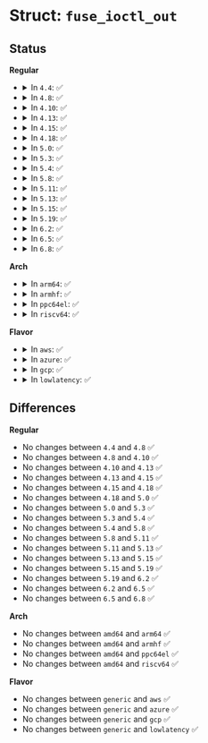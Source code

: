 # Struct: <code>fuse_ioctl_out</code>

## Status
<b>Regular</b>
<ul>
<li>
<details>
<summary>In <code>4.4</code>: ✅</summary>

```c
struct fuse_ioctl_out {
    int32_t result;
    uint32_t flags;
    uint32_t in_iovs;
    uint32_t out_iovs;
};
```
</details>
</li>
<li>
<details>
<summary>In <code>4.8</code>: ✅</summary>

```c
struct fuse_ioctl_out {
    int32_t result;
    uint32_t flags;
    uint32_t in_iovs;
    uint32_t out_iovs;
};
```
</details>
</li>
<li>
<details>
<summary>In <code>4.10</code>: ✅</summary>

```c
struct fuse_ioctl_out {
    int32_t result;
    uint32_t flags;
    uint32_t in_iovs;
    uint32_t out_iovs;
};
```
</details>
</li>
<li>
<details>
<summary>In <code>4.13</code>: ✅</summary>

```c
struct fuse_ioctl_out {
    int32_t result;
    uint32_t flags;
    uint32_t in_iovs;
    uint32_t out_iovs;
};
```
</details>
</li>
<li>
<details>
<summary>In <code>4.15</code>: ✅</summary>

```c
struct fuse_ioctl_out {
    int32_t result;
    uint32_t flags;
    uint32_t in_iovs;
    uint32_t out_iovs;
};
```
</details>
</li>
<li>
<details>
<summary>In <code>4.18</code>: ✅</summary>

```c
struct fuse_ioctl_out {
    int32_t result;
    uint32_t flags;
    uint32_t in_iovs;
    uint32_t out_iovs;
};
```
</details>
</li>
<li>
<details>
<summary>In <code>5.0</code>: ✅</summary>

```c
struct fuse_ioctl_out {
    int32_t result;
    uint32_t flags;
    uint32_t in_iovs;
    uint32_t out_iovs;
};
```
</details>
</li>
<li>
<details>
<summary>In <code>5.3</code>: ✅</summary>

```c
struct fuse_ioctl_out {
    int32_t result;
    uint32_t flags;
    uint32_t in_iovs;
    uint32_t out_iovs;
};
```
</details>
</li>
<li>
<details>
<summary>In <code>5.4</code>: ✅</summary>

```c
struct fuse_ioctl_out {
    int32_t result;
    uint32_t flags;
    uint32_t in_iovs;
    uint32_t out_iovs;
};
```
</details>
</li>
<li>
<details>
<summary>In <code>5.8</code>: ✅</summary>

```c
struct fuse_ioctl_out {
    int32_t result;
    uint32_t flags;
    uint32_t in_iovs;
    uint32_t out_iovs;
};
```
</details>
</li>
<li>
<details>
<summary>In <code>5.11</code>: ✅</summary>

```c
struct fuse_ioctl_out {
    int32_t result;
    uint32_t flags;
    uint32_t in_iovs;
    uint32_t out_iovs;
};
```
</details>
</li>
<li>
<details>
<summary>In <code>5.13</code>: ✅</summary>

```c
struct fuse_ioctl_out {
    int32_t result;
    uint32_t flags;
    uint32_t in_iovs;
    uint32_t out_iovs;
};
```
</details>
</li>
<li>
<details>
<summary>In <code>5.15</code>: ✅</summary>

```c
struct fuse_ioctl_out {
    int32_t result;
    uint32_t flags;
    uint32_t in_iovs;
    uint32_t out_iovs;
};
```
</details>
</li>
<li>
<details>
<summary>In <code>5.19</code>: ✅</summary>

```c
struct fuse_ioctl_out {
    int32_t result;
    uint32_t flags;
    uint32_t in_iovs;
    uint32_t out_iovs;
};
```
</details>
</li>
<li>
<details>
<summary>In <code>6.2</code>: ✅</summary>

```c
struct fuse_ioctl_out {
    int32_t result;
    uint32_t flags;
    uint32_t in_iovs;
    uint32_t out_iovs;
};
```
</details>
</li>
<li>
<details>
<summary>In <code>6.5</code>: ✅</summary>

```c
struct fuse_ioctl_out {
    int32_t result;
    uint32_t flags;
    uint32_t in_iovs;
    uint32_t out_iovs;
};
```
</details>
</li>
<li>
<details>
<summary>In <code>6.8</code>: ✅</summary>

```c
struct fuse_ioctl_out {
    int32_t result;
    uint32_t flags;
    uint32_t in_iovs;
    uint32_t out_iovs;
};
```
</details>
</li>
</ul>
<b>Arch</b>
<ul>
<li>
<details>
<summary>In <code>arm64</code>: ✅</summary>

```c
struct fuse_ioctl_out {
    int32_t result;
    uint32_t flags;
    uint32_t in_iovs;
    uint32_t out_iovs;
};
```
</details>
</li>
<li>
<details>
<summary>In <code>armhf</code>: ✅</summary>

```c
struct fuse_ioctl_out {
    int32_t result;
    uint32_t flags;
    uint32_t in_iovs;
    uint32_t out_iovs;
};
```
</details>
</li>
<li>
<details>
<summary>In <code>ppc64el</code>: ✅</summary>

```c
struct fuse_ioctl_out {
    int32_t result;
    uint32_t flags;
    uint32_t in_iovs;
    uint32_t out_iovs;
};
```
</details>
</li>
<li>
<details>
<summary>In <code>riscv64</code>: ✅</summary>

```c
struct fuse_ioctl_out {
    int32_t result;
    uint32_t flags;
    uint32_t in_iovs;
    uint32_t out_iovs;
};
```
</details>
</li>
</ul>
<b>Flavor</b>
<ul>
<li>
<details>
<summary>In <code>aws</code>: ✅</summary>

```c
struct fuse_ioctl_out {
    int32_t result;
    uint32_t flags;
    uint32_t in_iovs;
    uint32_t out_iovs;
};
```
</details>
</li>
<li>
<details>
<summary>In <code>azure</code>: ✅</summary>

```c
struct fuse_ioctl_out {
    int32_t result;
    uint32_t flags;
    uint32_t in_iovs;
    uint32_t out_iovs;
};
```
</details>
</li>
<li>
<details>
<summary>In <code>gcp</code>: ✅</summary>

```c
struct fuse_ioctl_out {
    int32_t result;
    uint32_t flags;
    uint32_t in_iovs;
    uint32_t out_iovs;
};
```
</details>
</li>
<li>
<details>
<summary>In <code>lowlatency</code>: ✅</summary>

```c
struct fuse_ioctl_out {
    int32_t result;
    uint32_t flags;
    uint32_t in_iovs;
    uint32_t out_iovs;
};
```
</details>
</li>
</ul>

## Differences
<b>Regular</b>
<ul>
<li>
No changes between <code>4.4</code> and <code>4.8</code> ✅
</li>
<li>
No changes between <code>4.8</code> and <code>4.10</code> ✅
</li>
<li>
No changes between <code>4.10</code> and <code>4.13</code> ✅
</li>
<li>
No changes between <code>4.13</code> and <code>4.15</code> ✅
</li>
<li>
No changes between <code>4.15</code> and <code>4.18</code> ✅
</li>
<li>
No changes between <code>4.18</code> and <code>5.0</code> ✅
</li>
<li>
No changes between <code>5.0</code> and <code>5.3</code> ✅
</li>
<li>
No changes between <code>5.3</code> and <code>5.4</code> ✅
</li>
<li>
No changes between <code>5.4</code> and <code>5.8</code> ✅
</li>
<li>
No changes between <code>5.8</code> and <code>5.11</code> ✅
</li>
<li>
No changes between <code>5.11</code> and <code>5.13</code> ✅
</li>
<li>
No changes between <code>5.13</code> and <code>5.15</code> ✅
</li>
<li>
No changes between <code>5.15</code> and <code>5.19</code> ✅
</li>
<li>
No changes between <code>5.19</code> and <code>6.2</code> ✅
</li>
<li>
No changes between <code>6.2</code> and <code>6.5</code> ✅
</li>
<li>
No changes between <code>6.5</code> and <code>6.8</code> ✅
</li>
</ul>
<b>Arch</b>
<ul>
<li>
No changes between <code>amd64</code> and <code>arm64</code> ✅
</li>
<li>
No changes between <code>amd64</code> and <code>armhf</code> ✅
</li>
<li>
No changes between <code>amd64</code> and <code>ppc64el</code> ✅
</li>
<li>
No changes between <code>amd64</code> and <code>riscv64</code> ✅
</li>
</ul>
<b>Flavor</b>
<ul>
<li>
No changes between <code>generic</code> and <code>aws</code> ✅
</li>
<li>
No changes between <code>generic</code> and <code>azure</code> ✅
</li>
<li>
No changes between <code>generic</code> and <code>gcp</code> ✅
</li>
<li>
No changes between <code>generic</code> and <code>lowlatency</code> ✅
</li>
</ul>
